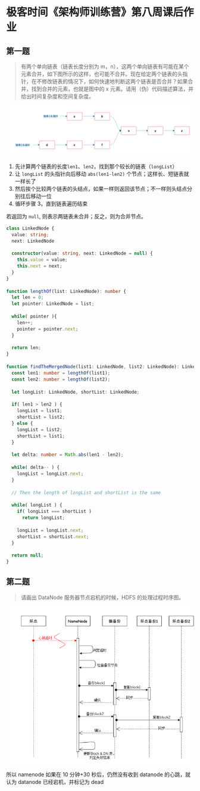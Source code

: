 # 极客时间《架构师训练营》第八周课后作业

## 第一题

> 有两个单向链表（链表长度分别为 m，n），这两个单向链表有可能在某个元素合并，如下图所示的这样，也可能不合并。现在给定两个链表的头指针，在不修改链表的情况下，如何快速地判断这两个链表是否合并？如果合并，找到合并的元素，也就是图中的 x 元素。请用（伪）代码描述算法，并给出时间复杂度和空间复杂度。

![Double Link][1]


1. 先计算两个链表的长度`len1`、`len2`，找到那个较长的链表（`longList`）
2. 让 `longList` 的头指针向后移动 `abs(len1-len2)` 个节点；这样长、短链表就一样长了
3. 然后挨个比较两个链表的头结点，如果一样则返回该节点；不一样则头结点分别往后移动一位
4. 循环步骤 3，直到链表遍历结束

若返回为 `null`, 则表示两链表未合并；反之，则为合并节点。

```typescript
class LinkedNode {
  value: string;
  next: LinkedNode

  constructor(value: string, next: LinkedNode = null) {
    this.value = value;
    this.next = next;
  }
}

function lengthOf(list: LinkedNode): number {
  let len = 0;
  let pointer: LinkedNode = list;

  while( pointer ){
    len++;
    pointer = pointer.next;
  }

  return len;
}

function findTheMergedNode(list1: LinkedNode, list2: LinkedNode): LinkedNode {
  const len1: number = lengthOf(list1);
  const len2: number = lengthOf(list2);

  let longList: LinkedNode, shortList: LinkedNode;

  if( len1 > len2 ) {
    longList = list1;
    shortList = list2;
  } else {
    longList = list2;
    shortList = list1;
  }

  let delta: number = Math.abs(len1 - len2);

  while( delta-- ) {
    longList = longList.next;
  }

  // Then the length of longList and shortList is the same

  while( longList ) {
    if( longList === shortList )
      return longList;

    longList = longList.next;
    shortList = shortList.next;
  }

  return null;
}
```

## 第二题

> 请画出 DataNode 服务器节点宕机的时候，HDFS 的处理过程时序图。

![HDFS][2]

所以 namenode 如果在 10 分钟+30 秒后，仍然没有收到 datanode 的心跳，就认为 datanode 已经宕机，并标记为 dead

[1]: ./img/double-link.png
[2]: ./img/hdfs.drawio.png

